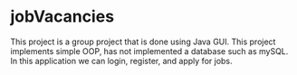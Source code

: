 # jobVacancies
This project is a group project that is done using Java GUI. This project implements simple OOP, has not 
implemented a database such as mySQL. In this application we can login, register, and apply for jobs.

